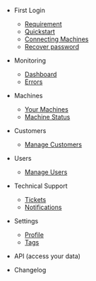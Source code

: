 - First Login

  - [Requirement](docs-en/requirement.md)
  - [Quickstart](docs-en/quickstart.md)
  - [Connecting Machines](docs-en/connect-machines.md)
  - [Recover password](docs-en/recover-password.md)
  
- Monitoring

  - [Dashboard](docs-en/dashboard.md)
  - [Errors](docs-en/errori.md)
  
- Machines

  - [Your Machines](docs-en/machines.md)
  - [Machine Status](docs-en/machine.md)

- Customers

  - [Manage Customers](docs-en/customers.md)
  
- Users

  - [Manage Users](docs-en/users.md)
 
- Technical Support

  - [Tickets](docs-en/tickets.md)
  - [Notifications](docs-en/notifications.md)
    
- Settings

  - [Profile](docs-en/profile.md)
  - [Tags](docs-en/tags.md)

- API (access your data)

- Changelog
